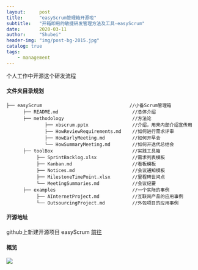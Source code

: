 ```yaml
---
layout:     post  
title:      "easyScrum管理箱开源啦"  
subtitle:   "开箱即用的敏捷研发管理方法及工具-easyScrum"  
date:       2020-03-11  
author:     "Shubei"  
header-img: "img/post-bg-2015.jpg"  
catalog: true  
tags:  
    - management    
---
```

个人工作中开源这个研发流程
#### 文件夹目录规划
```
├── easyScrum                                //小备Scrum管理箱
      ├── README.md                           //总体介绍
      ├── methodology                         //方法论
              ├── xbscrum.pptx                //介绍，用来内部介绍宣传用  
              ├── HowReviewRequirements.md    //如何进行需求评审
              ├── HowEarlyMeeting.md          //如何开早会 
              └── HowSummaryMeeting.md        //如何开迭代总结会
      ├── toolBox                             //实践工具箱
           ├── SprintBacklog.xlsx             //需求列表模板
           ├── Kanban.md                      //看板模板
           ├── Notices.md                     //会议通知模板
           ├── MilestoneTimePoint.xlsx        //里程碑世间点
           └── MeetingSummaries.md            //会议纪要
      ├── examples                            //一个实际的事例
           ├── AInternetProject.md            //互联网产品的应用事例
           └── OutsourcingProject.md          //外包项目的应用事例
```

#### 开源地址
github上新建开源项目 easyScrum [前往](https://github.com/lushubei/easyScrum)

#### 概览
![](http://shubei-blog.oss-cn-beijing.aliyuncs.com/pasteimageintomarkdown/2020-03-11/584759702127000.jpg?Expires=4737507448&OSSAccessKeyId=LTAI4Fv8o4J1qrtFrYcJsmA2&Signature=lJ3tlFCGL7tOtIbXIa5oI3nVU%2B0%3D)

